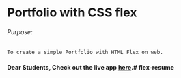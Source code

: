 # Portfolio with CSS flex

###### Purpose:
    To create a simple Portfolio with HTML Flex on web.

#### Dear Students, Check out the live app [here](http://203.193.173.125/buildriseshine/design/profile-with-flex/).#   f l e x - r e s u m e  
 